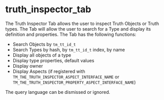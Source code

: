 # truth_inspector_tab

The Truth Inspector Tab allows the user to inspect Truth Objects or Truth types. The Tab will allow the user to  search for a Type and display its definition and properties. The Tab has the following functions:

 - Search Objects by `tm_tt_id_t`
 - Search Types by hash, by `tm_tt_id_t` index, by name
 - Display all objects of a type
 - Display type properties, default values
 - Display owner
 - Display Aspects (if registered with `TM_THE_TRUTH_INSPECTOR_ASPECT_INTERFACE_NAME` or `TM_THE_TRUTH_INSPECTOR_PROPERTY_ASPECT_INTERFACE_NAME`)

The query language can be dismissed or ignored.

